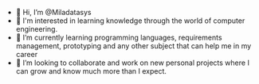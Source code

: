 - 👋 Hi, I’m @Miladatasys
- 👀 I'm interested in learning knowledge through the world of computer engineering.
- 🌱 I’m currently learning programming languages, requirements management, prototyping and any other subject that can help me in my career
- 💞️ I’m looking to collaborate and work on new personal projects where I can grow and know much more than I expect.

<!---
Miladatasys/Miladatasys is a ✨ special ✨ repository because its `README.md` (this file) appears on your GitHub profile.
You can click the Preview link to take a look at your changes.
--->
